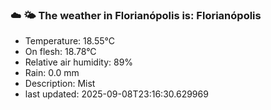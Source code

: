 ### ☁️ 🌤️  The weather in Florianópolis is: Florianópolis

- Temperature: 18.55°C
- On flesh: 18.78°C
- Relative air humidity: 89%
- Rain: 0.0 mm
- Description: Mist
- last updated: 2025-09-08T23:16:30.629969
